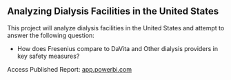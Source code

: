 ## Analyzing Dialysis Facilities in the United States

This project will analyze dialysis facilities in the United States and attempt to answer the following question: 
 - How does Fresenius compare to DaVita and Other dialysis providers in key safety measures?

Access Published Report: [app.powerbi.com](https://app.powerbi.com/view?r=eyJrIjoiMzk1Y2U4ZTQtZjdlNS00MDFhLTkxN2QtMmJkOGM5NzMwNGQwIiwidCI6IjNjOTM5MDNhLTdhOTgtNGNhYS1hZGU0LTQxNGZhODY4ZWNjYiJ9)
